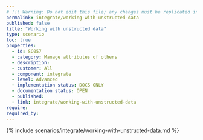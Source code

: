 ```yaml
---
# !!! Warning: Do not edit this file; any changes must be replicated in Excel !!! 
permalink: integrate/working-with-unstructed-data
published: false
title: "Working with unstructed data"
type: scenario
toc: true
properties:
  - id: SC057
  - category: Manage attributes of others
  - description:
  - customer: All
  - component: integrate
  - level: Advanced
  - implementation status: DOCS ONLY
  - documentation status: OPEN
  - published:
  - link: integrate/working-with-unstructed-data
require:
required_by:
---
```


{% include scenarios/integrate/working-with-unstructed-data.md %}
